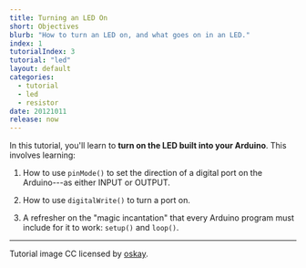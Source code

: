 ```yaml
---
title: Turning an LED On
short: Objectives
blurb: "How to turn an LED on, and what goes on in an LED."
index: 1
tutorialIndex: 3
tutorial: "led"
layout: default
categories: 
  - tutorial
  - led
  - resistor
date: 20121011
release: now
---
```


In this tutorial, you'll learn to **turn on the LED built into your Arduino**. This involves learning:

1. How to use `pinMode()` to set the direction of a digital port on the Arduino---as either INPUT or OUTPUT.

1. How to use `digitalWrite()` to turn a port on.

1. A refresher on the "magic incantation" that every Arduino program must include for it to work: `setup()` and `loop()`.

<hr/>

Tutorial image CC licensed by [oskay](http://www.flickr.com/photos/oskay/265879161/sizes/o/in/photostream/).